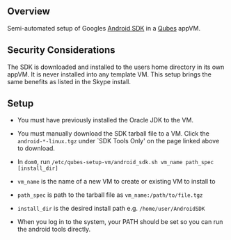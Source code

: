 Overview
--------

Semi-automated setup of Googles
[Android SDK](https://developer.android.com/sdk/index.html)
in a [Qubes](https://www.qubes-os.org) appVM.


## Security Considerations

The SDK is downloaded and installed to the users home directory in its own
appVM. It is never installed into any template VM. This setup brings the
same benefits as listed in the Skype install.


Setup
-----

- You must have previously installed the Oracle JDK to the VM.

- You must manually download the SDK tarball file to a VM.
Click the `android-*-linux.tgz` under `SDK Tools Only' on the page linked
above to download.

- In `dom0`, run `/etc/qubes-setup-vm/android_sdk.sh vm_name path_spec [install_dir]`
 - `vm_name` is the name of a new VM to create or existing VM to install to
 - `path_spec` is path to the tarball file as `vm_name:/path/to/file.tgz`
 - `install_dir` is the desired install path e.g. `/home/user/AndroidSDK`

- When you log in to the system, your PATH should be set so you can run
the android tools directly.

